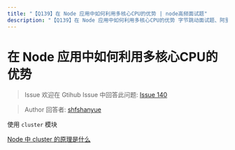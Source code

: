 ```yaml
---
title: "【Q139】在 Node 应用中如何利用多核心CPU的优势 | node高频面试题"
description: "【Q139】在 Node 应用中如何利用多核心CPU的优势 字节跳动面试题、阿里腾讯面试题、美团小米面试题。"
---
```


# 在 Node 应用中如何利用多核心CPU的优势

> Issue
> 欢迎在 Gtihub Issue 中回答此问题: [Issue 140](https://github.com/shfshanyue/Daily-Question/issues/140)

> Author
> 回答者: [shfshanyue](https://github.com/shfshanyue)

使用 `cluster` 模块

[Node 中 cluster 的原理是什么](https://github.com/shfshanyue/Daily-Question/issues/141)

